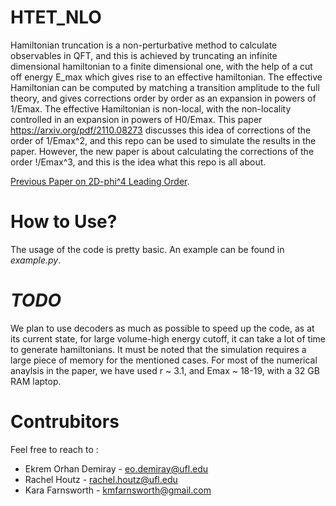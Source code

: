 # HTET_NLO
Hamiltonian truncation is a non-perturbative method to calculate observables in QFT, and this is achieved by truncating an infinite dimensional hamiltonian to a finite dimensional one, with the help of a cut off energy E_max which gives rise to an effective hamiltonian. The effective Hamiltonian can be computed by matching a transition amplitude to the full theory, and gives corrections order by order as an expansion in powers of 1/Emax. The effective Hamiltonian is non-local, with the non-locality controlled in an expansion in powers of H0/Emax. This paper https://arxiv.org/pdf/2110.08273 discusses this idea of corrections of the order of 1/Emax^2, and this repo can be used to simulate the results in the paper. However, the new paper is about calculating the corrections of the order !/Emax^3, and this is the idea what this repo is all about. 

 [Previous Paper on 2D-phi^4 Leading Order](https://arxiv.org/pdf/2110.08273).


# How to Use? 
The usage of the code is pretty basic. An example can be found in _example.py_. 

# _TODO_
We plan to use decoders as much as possible to speed up the code, as at its current state, for large volume-high energy cutoff, it can take a lot of time to generate hamiltonians. It must be noted that the simulation requires a large piece of memory for the mentioned cases. For most of the numerical anaylsis in the paper, we have used r ~ 3.1, and Emax ~ 18-19, with a 32 GB RAM laptop. 

# Contrubitors
Feel free to reach to :
- Ekrem Orhan Demiray - eo.demiray@ufl.edu
- Rachel Houtz - rachel.houtz@ufl.edu
- Kara Farnsworth - kmfarnsworth@gmail.com
